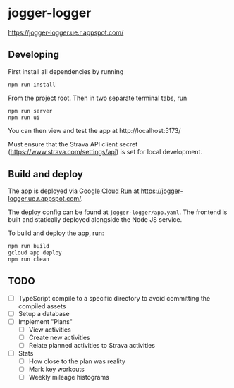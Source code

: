 # jogger-logger

https://jogger-logger.ue.r.appspot.com/

## Developing

First install all dependencies by running

```sh
npm run install
```

From the project root. Then in two separate terminal tabs, run

```sh
npm run server
npm run ui
```

You can then view and test the app at http://localhost:5173/

Must ensure that the Strava API client secret (https://www.strava.com/settings/api) is set for local development.

## Build and deploy

The app is deployed via [Google Cloud Run](https://cloud.google.com/run?hl=en) at https://jogger-logger.ue.r.appspot.com/.

The deploy config can be found at `jogger-logger/app.yaml`. The frontend is built and statically deployed alongside the Node JS service.

To build and deploy the app, run:

```sh
npm run build
gcloud app deploy
npm run clean
```

## TODO

- [ ] TypeScript compile to a specific directory to avoid committing the compiled assets
- [ ] Setup a database
- [ ] Implement "Plans"
  - [ ] View activities
  - [ ] Create new activities
  - [ ] Relate planned activities to Strava activities
- [ ] Stats
  - [ ] How close to the plan was reality
  - [ ] Mark key workouts
  - [ ] Weekly mileage histograms
